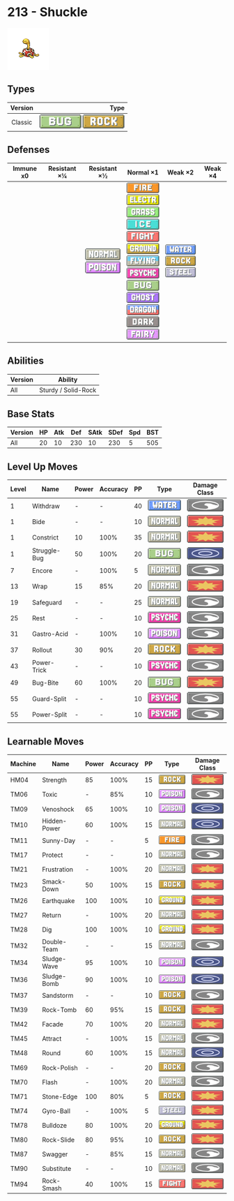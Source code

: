# 213 - Shuckle

![shuckle](../img/pokemon/213.png)

## Types

| Version | Type                                                        |
| :-----: | ----------------------------------------------------------: |
| Classic | ![bug](../img/types/bug.png) ![rock](../img/types/rock.png) |

## Defenses

| Immune x0 | Resistant ×¼ | Resistant ×½                                                              | Normal ×1                                                                                                                                                                                                                                                                                                                                                                                                                                                                                              | Weak ×2                                                                                                  | Weak ×4 |
| --------- | ------------ | ------------------------------------------------------------------------- | ------------------------------------------------------------------------------------------------------------------------------------------------------------------------------------------------------------------------------------------------------------------------------------------------------------------------------------------------------------------------------------------------------------------------------------------------------------------------------------------------------ | -------------------------------------------------------------------------------------------------------- | ------- |
|           |              | ![normal](../img/types/normal.png)<br/>![poison](../img/types/poison.png) | ![fire](../img/types/fire.png)<br/>![electric](../img/types/electric.png)<br/>![grass](../img/types/grass.png)<br/>![ice](../img/types/ice.png)<br/>![fighting](../img/types/fighting.png)<br/>![ground](../img/types/ground.png)<br/>![flying](../img/types/flying.png)<br/>![psychic](../img/types/psychic.png)<br/>![bug](../img/types/bug.png)<br/>![ghost](../img/types/ghost.png)<br/>![dragon](../img/types/dragon.png)<br/>![dark](../img/types/dark.png)<br/>![fairy](../img/types/fairy.png) | ![water](../img/types/water.png)<br/>![rock](../img/types/rock.png)<br/>![steel](../img/types/steel.png) |         |

## Abilities

| Version | Ability             |
| ------- | ------------------- |
| All     | Sturdy / Solid-Rock |

## Base Stats

| Version | HP | Atk | Def | SAtk | SDef | Spd | BST |
| ------- | -- | --- | --- | ---- | ---- | --- | --- |
| All     | 20 | 10  | 230 | 10   | 230  | 5   | 505 |

## Level Up Moves

| Level | Name         | Power | Accuracy | PP | Type                                 | Damage Class                           |
| ----- | ------------ | ----- | -------- | -- | ------------------------------------ | -------------------------------------- |
| 1     | Withdraw     | -     | -        | 40 | ![water](../img/types/water.png)     | ![status](../img/types/status.png)     |
| 1     | Bide         | -     | -        | 10 | ![normal](../img/types/normal.png)   | ![physical](../img/types/physical.png) |
| 1     | Constrict    | 10    | 100%     | 35 | ![normal](../img/types/normal.png)   | ![physical](../img/types/physical.png) |
| 1     | Struggle-Bug | 50    | 100%     | 20 | ![bug](../img/types/bug.png)         | ![special](../img/types/special.png)   |
| 7     | Encore       | -     | 100%     | 5  | ![normal](../img/types/normal.png)   | ![status](../img/types/status.png)     |
| 13    | Wrap         | 15    | 85%      | 20 | ![normal](../img/types/normal.png)   | ![physical](../img/types/physical.png) |
| 19    | Safeguard    | -     | -        | 25 | ![normal](../img/types/normal.png)   | ![status](../img/types/status.png)     |
| 25    | Rest         | -     | -        | 10 | ![psychic](../img/types/psychic.png) | ![status](../img/types/status.png)     |
| 31    | Gastro-Acid  | -     | 100%     | 10 | ![poison](../img/types/poison.png)   | ![status](../img/types/status.png)     |
| 37    | Rollout      | 30    | 90%      | 20 | ![rock](../img/types/rock.png)       | ![physical](../img/types/physical.png) |
| 43    | Power-Trick  | -     | -        | 10 | ![psychic](../img/types/psychic.png) | ![status](../img/types/status.png)     |
| 49    | Bug-Bite     | 60    | 100%     | 20 | ![bug](../img/types/bug.png)         | ![physical](../img/types/physical.png) |
| 55    | Guard-Split  | -     | -        | 10 | ![psychic](../img/types/psychic.png) | ![status](../img/types/status.png)     |
| 55    | Power-Split  | -     | -        | 10 | ![psychic](../img/types/psychic.png) | ![status](../img/types/status.png)     |

## Learnable Moves

| Machine | Name         | Power | Accuracy | PP | Type                                   | Damage Class                           |
| ------- | ------------ | ----- | -------- | -- | -------------------------------------- | -------------------------------------- |
| HM04    | Strength     | 85    | 100%     | 15 | ![rock](../img/types/rock.png)         | ![physical](../img/types/physical.png) |
| TM06    | Toxic        | -     | 85%      | 10 | ![poison](../img/types/poison.png)     | ![status](../img/types/status.png)     |
| TM09    | Venoshock    | 65    | 100%     | 10 | ![poison](../img/types/poison.png)     | ![special](../img/types/special.png)   |
| TM10    | Hidden-Power | 60    | 100%     | 15 | ![normal](../img/types/normal.png)     | ![special](../img/types/special.png)   |
| TM11    | Sunny-Day    | -     | -        | 5  | ![fire](../img/types/fire.png)         | ![status](../img/types/status.png)     |
| TM17    | Protect      | -     | -        | 10 | ![normal](../img/types/normal.png)     | ![status](../img/types/status.png)     |
| TM21    | Frustration  | -     | 100%     | 20 | ![normal](../img/types/normal.png)     | ![physical](../img/types/physical.png) |
| TM23    | Smack-Down   | 50    | 100%     | 15 | ![rock](../img/types/rock.png)         | ![physical](../img/types/physical.png) |
| TM26    | Earthquake   | 100   | 100%     | 10 | ![ground](../img/types/ground.png)     | ![physical](../img/types/physical.png) |
| TM27    | Return       | -     | 100%     | 20 | ![normal](../img/types/normal.png)     | ![physical](../img/types/physical.png) |
| TM28    | Dig          | 100   | 100%     | 10 | ![ground](../img/types/ground.png)     | ![physical](../img/types/physical.png) |
| TM32    | Double-Team  | -     | -        | 15 | ![normal](../img/types/normal.png)     | ![status](../img/types/status.png)     |
| TM34    | Sludge-Wave  | 95    | 100%     | 10 | ![poison](../img/types/poison.png)     | ![special](../img/types/special.png)   |
| TM36    | Sludge-Bomb  | 90    | 100%     | 10 | ![poison](../img/types/poison.png)     | ![special](../img/types/special.png)   |
| TM37    | Sandstorm    | -     | -        | 10 | ![rock](../img/types/rock.png)         | ![status](../img/types/status.png)     |
| TM39    | Rock-Tomb    | 60    | 95%      | 15 | ![rock](../img/types/rock.png)         | ![physical](../img/types/physical.png) |
| TM42    | Facade       | 70    | 100%     | 20 | ![normal](../img/types/normal.png)     | ![physical](../img/types/physical.png) |
| TM45    | Attract      | -     | 100%     | 15 | ![normal](../img/types/normal.png)     | ![status](../img/types/status.png)     |
| TM48    | Round        | 60    | 100%     | 15 | ![normal](../img/types/normal.png)     | ![special](../img/types/special.png)   |
| TM69    | Rock-Polish  | -     | -        | 20 | ![rock](../img/types/rock.png)         | ![status](../img/types/status.png)     |
| TM70    | Flash        | -     | 100%     | 20 | ![normal](../img/types/normal.png)     | ![status](../img/types/status.png)     |
| TM71    | Stone-Edge   | 100   | 80%      | 5  | ![rock](../img/types/rock.png)         | ![physical](../img/types/physical.png) |
| TM74    | Gyro-Ball    | -     | 100%     | 5  | ![steel](../img/types/steel.png)       | ![physical](../img/types/physical.png) |
| TM78    | Bulldoze     | 80    | 100%     | 20 | ![ground](../img/types/ground.png)     | ![physical](../img/types/physical.png) |
| TM80    | Rock-Slide   | 80    | 95%      | 10 | ![rock](../img/types/rock.png)         | ![physical](../img/types/physical.png) |
| TM87    | Swagger      | -     | 85%      | 15 | ![normal](../img/types/normal.png)     | ![status](../img/types/status.png)     |
| TM90    | Substitute   | -     | -        | 10 | ![normal](../img/types/normal.png)     | ![status](../img/types/status.png)     |
| TM94    | Rock-Smash   | 40    | 100%     | 15 | ![fighting](../img/types/fighting.png) | ![physical](../img/types/physical.png) |